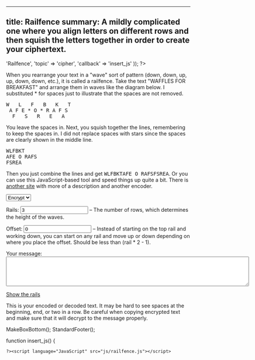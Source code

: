 ----
title: Railfence
summary: A mildly complicated one where you align letters on different rows and then squish the letters together in order to create your ciphertext.
----
<?php

require '../../functions.inc';
StandardHeader(array(
		'title' => 'Railfence',
		'topic' => 'cipher',
		'callback' => 'insert_js'
	));

?>

<p>When you rearrange your text in a "wave" sort of pattern (down, down, up,
up, down, down, etc.), it is called a railfence.  Take the text "WAFFLES FOR
BREAKFAST" and arrange them in waves like the diagram below.  I substituted
* for spaces just to illustrate that the spaces are not removed.</p>

<p><tt>W&nbsp;&nbsp;&nbsp;L&nbsp;&nbsp;&nbsp;F&nbsp;&nbsp;&nbsp;B&nbsp;&nbsp;&nbsp;K&nbsp;&nbsp;&nbsp;T<br>
&nbsp;A&nbsp;F&nbsp;E&nbsp;*&nbsp;O&nbsp;*&nbsp;R&nbsp;A&nbsp;F&nbsp;S<br>
&nbsp;&nbsp;F&nbsp;&nbsp;&nbsp;S&nbsp;&nbsp;&nbsp;R&nbsp;&nbsp;&nbsp;E&nbsp;&nbsp;&nbsp;A</tt></p>

<p>You leave the spaces in.  Next, you squish together the lines,
remembering to keep the spaces in.  I did not replace spaces with stars
since the spaces are clearly shown in the middle line.</p>

<p><tt>WLFBKT<br>AFE O RAFS<br>FSREA</tt></p>

<p>Then you just combine the lines and get <tt>WLFBKTAFE O RAFSFSREA</tt>.
Or you can use this JavaScript-based tool and speed things up quite a bit.
There is <a
href="http://www.woodmann.com/fravia/railfe.htm">another site</a> with more
of a description and another encoder.</p>

<form name="encoder" method=post action="#" onsubmit="return false;">
<p><select name="encdec">
   <option value="1">Encrypt
   <option value="-1">Decrypt
</select>
<p>Rails:  <input type=text name=rails value=3> &ndash; The number of rows,
which determines the height of the waves.</p>
<p>Offset:  <input type=text name=offset value=0> &ndash; Instead of
starting on the top rail and working down, you can start on any rail and
move up or down depending on where you place the offset.  Should be less
than (rail * 2 - 1).</p>
<p>Your message:<br><textarea name="text" rows="5" cols="80"></textarea></p>
</form>
<p><a id='rails_link' href="#" onclick="ToggleRails(); return false">Show the
rails</a></p>
<div style="display: none" id='rails_disp'></div>
<p>This is your encoded or decoded text.  It may be hard to see spaces
at the beginning, end, or two in a row.
Be careful when copying encrypted text and make sure that it will
decrypt to the message properly.</p>
<?php MakeBoxTop('center'); ?>
<span id='output'></span>
<?php

MakeBoxBottom();
StandardFooter();


function insert_js() {

	?><script language="JavaScript" src="js/railfence.js"></script>
<script language="JavaScript" src="js/util.js"></script>
<script language="JavaScript"><!--
// This code was written by Tyler Akins and placed in the public domain.
// It would be nice if you left this header intact.  http://rumkin.com


function start_update()
{
   if (! document.getElementById)
   {
      alert('Sorry, you need a newer browser.');
      return;
   }

   if ((! document.Railfence_Loaded) || (! document.Util_Loaded) ||
       (! document.getElementById('output')))
   {
      window.setTimeout('start_update()', 100);
      return;
   }
   upd();
}


function upd()
{
   var e, r;

   if (IsUnchanged(document.encoder.text) *
       IsUnchanged(document.encoder.encdec) *
       IsUnchanged(document.encoder.rails) *
       IsUnchanged(document.encoder.offset))
   {
      window.setTimeout('upd()', 100);
      return;
   }

   ResizeTextArea(document.encoder.text);

   if (document.encoder.text.value== '')
   {
      e = document.getElementById('output');
      e.innerHTML = 'Enter a message and see the results here!';
      e = document.getElementById('rails_disp');
      e.innerHTML = 'There is no message to show.';
      setTimeout('upd()', 100);
      return;
   }

   r = Railfence(document.encoder.encdec.value * 1,
      document.encoder.text.value, document.encoder.rails.value * 1,
      document.encoder.offset.value * 1);

   e = document.getElementById('output');
   e.innerHTML = SwapSpaces(HTMLEscape(r));

   e = document.getElementById('rails_disp');
   if (document.encoder.encdec.value * 1 > 0)
   {
      e.innerHTML = FormatRails(document.encoder.text.value,
         document.encoder.rails.value * 1, document.encoder.offset.value * 1);
   }
   else
   {
      e.innerHTML = FormatRails(r, document.encoder.rails.value * 1,
         document.encoder.offset.value * 1);
   }

   window.setTimeout('upd()', 100);
}


function FormatRails(text, rails, offset)
{
   var o = new Array(rails), off = new Array(2 * (rails - 1));
   var i, j, off, pos;

   for (i = 0; i < rails; i ++)
   {
      o[i] = "";
      off[i] = i;
   }

   for (i = rails; i < 2 * (rails - 1); i ++)
   {
      off[i] = (2 * (rails - 1)) - i;
   }

   pos = offset % (2 * (rails - 1));

   for (i = 0; i < text.length; i ++)
   {
      for (j = 0; j < rails; j ++)
      {
         if (off[pos] == j)
	 {
	    o[j] += text.charAt(i);
	 }
	 else
	 {
	    o[j] += '&nbsp;';
	 }
      }
      pos = (pos + 1) % (2 * (rails - 1));
   }


   j = "";
   for (i = 0; i < rails; i ++)
   {
      if (i)
      {
         j += "<br>\n";
      }
      j += o[i];
   }

   return '<tt><b>' + j + '</b></tt>';
}

toggle = 0;
function ToggleRails()
{
   var Link, Vis;

   if (toggle == 0)
   {
      toggle = 1;
      Link = "Hide the rails";
      Vis = "block";
   }
   else
   {
      toggle = 0;
      Link = "Show the rails";
      Vis = "none";
   }

   e = document.getElementById('rails_link');
   e.innerHTML = Link;

   e = document.getElementById('rails_disp');
   e.style.display = Vis;
}

window.setTimeout('start_update()', 100);

// --></script>
<?php
}

